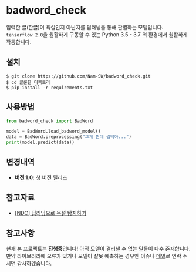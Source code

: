 # badword_check
입력한 글(한글)이 욕설인지 아닌지를 딥러닝을 통해 판별하는 모델입니다.  
`tensorflow 2.0`을 원활하게 구동할 수 있는 Python 3.5 - 3.7 의 환경에서 원활하게 작동합니다.

## 설치
```
$ git clone https://github.com/Nam-SW/badword_check.git
$ cd 클론한_디렉토리
$ pip install -r requirements.txt
```

## 사용방법
```py
from badword_check import BadWord

model = BadWord.load_badword_model()
data = BadWord.preprocessing("그게 뭔데 씹덕아...")
print(model.predict(data))
```

## 변경내역
+ **버전 1.0:** 첫 버전 릴리즈

## 참고자료
+ [[NDC] 딥러닝으로 욕설 탐지하기][욕설탐지]

## 참고사항
현재 본 프로젝트는 **진행중**입니다! 아직 모델이 걸러낼 수 없는 말들이 다수 존재합니다.
만약 라이브러리에 오류가 있거나 모델이 잘못 예측하는 경우엔 이슈나 [메일][Gmail]로 연락 주시면 감사하겠습니다.

[욕설탐지]: https://www.youtube.com/watch?v=K4nU7yXy7R8
[Gmail]: https://gmail.com/